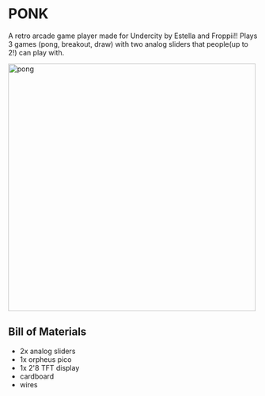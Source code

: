 # PONK
A retro arcade game player made for Undercity by Estella and Froppii!!
Plays 3 games (pong, breakout, draw) with two analog sliders that people(up to 2!) can play with.

<img src="https://hc-cdn.hel1.your-objectstorage.com/s/v3/af96a834b8c5d31816076aa7fbab1a87d72373e1_img_2672.jpg" alt="pong" width="500"/>

## Bill of Materials
- 2x analog sliders
- 1x orpheus pico
- 1x 2'8 TFT display
- cardboard
- wires
